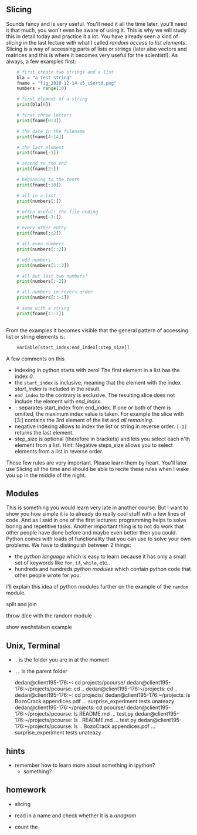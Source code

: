 

Slicing
-------

Sounds fancy and is very useful. You'll need it all the time later, you'll need it that much, you won't even be aware of using it. This is why we will study this in detail today and practice it a lot. You have already seen a kind of *slicing* in the last lecture with what I called *random access to list elements*. Slicing is a way of accessing parts of lists or strings (later also vectors and matrices and this is where it becomes very useful for the scientist!). As always, a few examples first:

```python
    # first create two strings and a list
    bla = "a test string"
    fname = "fig_2010-12-14-u5_iSortd.png"
    numbers = range(10)

    # first element of a string
    print(bla[0])

    # first three letters
    print(fname[0:3])

    # the date in the filename
    print(fname[4:14])

    # the last element
    print(fname[-1])

    # second to the end
    print(fname[2:])

    # beginning to the tenth
    print(fname[:10])

    # all in a list
    print(numbers[:])

    # often useful: the file ending
    print(fname[-3:])

    # every other entry
    print(fname[::2])

    # all even numbers
    print(numbers[::2])

    # odd numbers
    print(numbers[1::2])

    # all but last two numbers?
    print(numbers[:-2])

    # all numbers in revers order
    print(numbers[::-1])

    # same with a string
    print(fname[::-1])
    
```

From the examples it becomes visible that the general pattern of accessing list or string elements is:

```python
    variable[start_index:end_index[:step_size]]
```

A few comments on this

* indexing in python starts with zero! The first element in a list has the index *0*.
* the `start_index` is inclusive, meaning that the element with the index *start_index* is included in the result.
* `end_index` to the contrary is exclusive. The resulting slice does not include the element with *end_index*.
* `:` separates start_index from end_index. If one or both of them is omitted, the maximum index value is taken. For example the slice with [3:] contains the 3rd element of the list and *all remaining*.
* negative indexing allows to index the list or string in reverse order. `[-1]` returns the last element.
* step_size is optional (therefore in brackets) and lets you select each n'th element from a list. Hint: Negative steps_size allows you to select elements from a list in reverse order.

Those few rules are very important. Please learn them by heart. You'll later use Slicing all the time and should be able to recite these rules when I wake you up in the middle of the night.


Modules
-------

This is something you would learn very late in another course. But I want to show you how simple it is to already do really cool stuff with a few lines of code. And as I said in one of the first lectures: programming helps to solve boring and repetitive tasks. Another important thing is to not do work that other people have done before and maybe even better then you could. Python comes with loads of functionality that you can use to solve your own problems. We have to distinguish between 2 things:

* the *python language* which is easy to learn because it has only a small set of keywords like `for`, `if`, `while`, etc..
* hundreds and hundreds *python modules* which contain python code that other people wrote for you.

I'll explain this idea of python modules further on the example of the `random` module.





split and join

throw dice with the random module


show wechstaben example


Unix, Terminal
--------------

* `.` is the folder you are in at the moment
* `..` is the parent folder

    dedan@client195-176:~: cd projects/pcourse/
    dedan@client195-176:~/projects/pcourse: cd ..
    dedan@client195-176:~/projects: cd ..
    dedan@client195-176:~: cd projects/
    dedan@client195-176:~/projects: ls
        BozoCrack
        appendices.pdf
        ...
        surprise_experiment
        tests
        unateazy
    dedan@client195-176:~/projects: cd pcourse/
    dedan@client195-176:~/projects/pcourse: ls
        README.md
        ...
        test.py
    dedan@client195-176:~/projects/pcourse: ls .
        README.md
        ...
        test.py
    dedan@client195-176:~/projects/pcourse: ls ..
        BozoCrack
        appendices.pdf
        ...
        surprise_experiment
        tests
        unateazy

hints
-----

* remember how to learn more about something in ipython?
    * something?


homework
--------

* slicing

* read in a name and check whether it is a *anagram*
* count the 